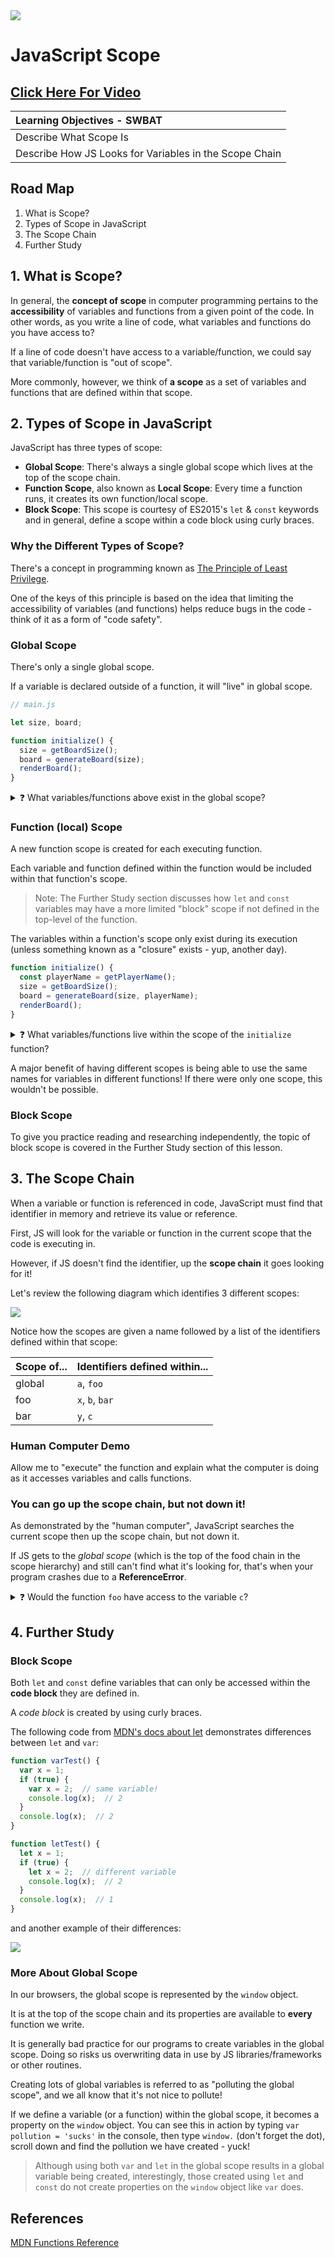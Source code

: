 <img src="https://i.imgur.com/fe5VQ4M.jpg">

# JavaScript Scope

## [Click Here For Video](https://generalassembly.wistia.com/medias/b0gzx73ock)

| Learning Objectives - SWBAT |
| :--- |
| Describe What Scope Is |
| Describe How JS Looks for Variables in the Scope Chain |

## Road Map
1. What is Scope?
2. Types of Scope in JavaScript
3. The Scope Chain
4. Further Study

## 1. What is Scope?

In general, the **concept of scope** in computer programming pertains to the **accessibility** of variables and functions from a given point of the code. In other words, as you write a line of code, what variables and functions do you have access to?

If a line of code doesn't have access to a variable/function, we could say that variable/function is "out of scope".

More commonly, however, we think of **a scope** as a set of variables and functions that are defined within that scope.

## 2. Types of Scope in JavaScript

JavaScript has three types of scope:

- **Global Scope**:  There's always a single global scope which lives at the top of the scope chain.
- **Function Scope**, also known as **Local Scope**:  Every time a function runs, it creates its own function/local scope. 
- **Block Scope**: This scope is courtesy of ES2015's `let` & `const` keywords and in general, define a scope within a code block using curly braces.

### Why the Different Types of Scope?

There's a concept in programming known as [The Principle of Least Privilege](https://en.wikipedia.org/wiki/Principle_of_least_privilege).

One of the keys of this principle is based on the idea that limiting the accessibility of variables (and functions) helps reduce bugs in the code - think of it as a form of "code safety".

### Global Scope

There's only a single global scope.

If a variable is declared outside of a function, it will "live" in global scope.

```js
// main.js

let size, board;

function initialize() {
  size = getBoardSize();
  board = generateBoard(size);
  renderBoard();
}
```

<details>	
<summary>
❓ What variables/functions above exist in the global scope?
</summary>
<hr>

**`size` and `board`**

<hr>
</details>

### Function (local) Scope

A new function scope is created for each executing function.

Each variable and function defined within the function would be included within that function's scope.

> Note:  The Further Study section discusses how `let` and `const` variables may have a more limited "block" scope if not defined in the top-level of the function.

The variables within a function's scope only exist during its execution (unless something known as a "closure" exists - yup, another day).

```js
function initialize() {
  const playerName = getPlayerName();
  size = getBoardSize();
  board = generateBoard(size, playerName);
  renderBoard();
}
```

<details>	
<summary>
❓ What variables/functions live within the scope of the <code>initialize</code> function?
</summary>
<hr>

**`playerName`**

<hr>
</details>

A major benefit of having different scopes is being able to use the same names for variables in different functions!  If there were only one scope, this wouldn't be possible.

### Block Scope

To give you practice reading and researching independently, the topic of block scope is covered in the Further Study section of this lesson. 

## 3. The Scope Chain

When a variable or function is referenced in code, JavaScript must find that identifier in memory and retrieve its value or reference.

First, JS will look for the variable or function in the current scope that the code is executing in.

However, if JS doesn't find the identifier, up the **scope chain** it goes looking for it!

Let's review the following diagram which identifies 3 different scopes:

<img src="https://i.imgur.com/UtIoe7F.png">

Notice how the scopes are given a name followed by a list of the identifiers defined within that scope:

| Scope of... | Identifiers defined within... |
|---|---|
| global | `a`, `foo` |
| foo | `x`, `b`, `bar` |
| bar | `y`, `c` |

### Human Computer Demo 

Allow me to "execute" the function and explain what the computer is doing as it accesses variables and calls functions.

### You can go up the scope chain, but not down it!

As demonstrated by the "human computer", JavaScript searches the current scope then up the scope chain, but not down it.

If JS gets to the _global scope_ (which is the top of the food chain in the scope hierarchy) and still can't find what it's looking for, that's when your program crashes due to a **ReferenceError**.

<details>	
<summary>
❓ Would the function <code>foo</code> have access to the variable <code>c</code>?
</summary>
<hr>

**No, because `c` is not _up_ the scope chain**

<hr>
</details>

## 4. Further Study

### Block Scope

Both `let` and `const` define variables that can only be accessed within the **code block** they are defined in.

A _code block_ is created by using curly braces.

The following code from [MDN's docs about let](https://developer.mozilla.org/en-US/docs/Web/JavaScript/Reference/Statements/let) demonstrates differences between `let` and `var`:

```js
function varTest() {
  var x = 1;
  if (true) {
    var x = 2;  // same variable!
    console.log(x);  // 2
  }
  console.log(x);  // 2
}

function letTest() {
  let x = 1;
  if (true) {
    let x = 2;  // different variable
    console.log(x);  // 2
  }
  console.log(x);  // 1
}
```

and another example of their differences:

<img src="https://i.imgur.com/K0uJx2P.jpg">

### More About Global Scope

In our browsers, the global scope is represented by the `window` object.

It is at the top of the scope chain and its properties are available to **every** function we write.

It is generally bad practice for our programs to create variables in the global scope.  Doing so risks us overwriting data in use by JS libraries/frameworks or other routines.

Creating lots of global variables is referred to as "polluting the global scope", and we all know that it's not nice to pollute!

If we define a variable (or a function) within the global scope, it becomes a property on the `window` object. You can see this in action by typing `var pollution = 'sucks'` in the console, then type `window.` (don't forget the dot), scroll down and find the pollution we have created - yuck!

> Although using both `var` and `let` in the global scope results in a global variable being created, interestingly, those created using `let` and `const` do not create properties on the `window` object like `var` does.

## References

[MDN Functions Reference](https://developer.mozilla.org/en-US/docs/Web/JavaScript/Reference/Functions)
